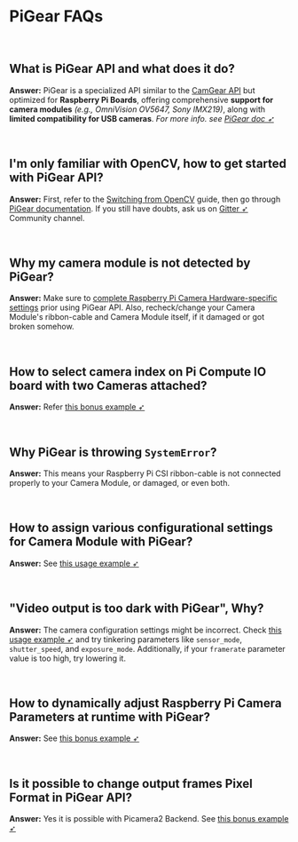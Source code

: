 <!--
===============================================
vidgear library source-code is deployed under the Apache 2.0 License:

Copyright (c) 2019 Abhishek Thakur(@abhiTronix) <abhi.una12@gmail.com>

Licensed under the Apache License, Version 2.0 (the "License");
you may not use this file except in compliance with the License.
You may obtain a copy of the License at

   http://www.apache.org/licenses/LICENSE-2.0

Unless required by applicable law or agreed to in writing, software
distributed under the License is distributed on an "AS IS" BASIS,
WITHOUT WARRANTIES OR CONDITIONS OF ANY KIND, either express or implied.
See the License for the specific language governing permissions and
limitations under the License.
===============================================
-->

# PiGear FAQs

&thinsp;

## What is PiGear API and what does it do?

**Answer:** PiGear is a specialized API similar to the [CamGear API](../../gears/camgear/overview/) but optimized for **Raspberry Pi Boards**, offering comprehensive **support for camera modules** _(e.g., OmniVision OV5647, Sony IMX219)_, along with **limited compatibility for USB cameras**. _For more info. see [PiGear doc ➶](../../gears/pigear/overview/)_

&nbsp;

## I'm only familiar with OpenCV, how to get started with PiGear API?

**Answer:** First, refer to the [Switching from OpenCV](../../switch_from_cv/#switching-videocapture-apis) guide, then go through [PiGear documentation](../../gears/pigear/overview/). If you still have doubts, ask us on [Gitter ➶](https://gitter.im/vidgear/community) Community channel.

&nbsp;

## Why my camera module is not detected by PiGear?

**Answer:** Make sure to [complete Raspberry Pi Camera Hardware-specific settings](https://www.raspberrypi.com/documentation/accessories/camera.html#installing-a-raspberry-pi-camera) prior using PiGear API. Also, recheck/change your Camera Module's ribbon-cable and Camera Module itself, if it damaged or got broken somehow.

&nbsp;

## How to select camera index on Pi Compute IO board with two Cameras attached?

**Answer:** Refer [this bonus example ➶](../../help/pigear_ex/#accessing-multiple-camera-through-its-index-in-pigear-api)

&nbsp;

## Why PiGear is throwing `SystemError`?

**Answer:** This means your Raspberry Pi CSI ribbon-cable is not connected properly to your Camera Module, or damaged, or even both. 

&nbsp;

## How to assign various configurational settings for Camera Module with PiGear?

**Answer:** See [this usage example ➶](../../gears/pigear/usage/#using-pigear-with-variable-camera-properties)

&nbsp;

## "Video output is too dark with PiGear", Why?

**Answer:** The camera configuration settings might be incorrect. Check [this usage example ➶](../../gears/pigear/usage/#using-pigear-with-variable-camera-properties) and try tinkering parameters like `sensor_mode`, `shutter_speed`, and `exposure_mode`. Additionally, if your `framerate` parameter value is too high, try lowering it.

&nbsp;


## How to dynamically adjust Raspberry Pi Camera Parameters at runtime with PiGear?

**Answer:** See [this bonus example ➶](../../help/pigear_ex/#dynamically-adjusting-raspberry-pi-camera-parameters-at-runtime-in-pigear-api)

&nbsp;


## Is it possible to change output frames Pixel Format in PiGear API?

**Answer:** Yes it is possible with Picamera2 Backend. See [this bonus example ➶](../../help/pigear_ex/#changing-output-pixel-format-in-pigear-api-with-picamera2-backend)

&nbsp;

